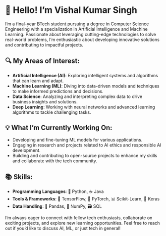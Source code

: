 # 👋 Hello! I’m Vishal Kumar Singh
I’m a final-year BTech student pursuing a degree in Computer Science Engineering with a specialization in Artificial Intelligence and Machine Learning. Passionate about leveraging cutting-edge technologies to solve real-world problems, I’m enthusiastic about developing innovative solutions and contributing to impactful projects.

## 🔍 My Areas of Interest:
- **Artificial Intelligence (AI)**: Exploring intelligent systems and algorithms that can learn and adapt.
- **Machine Learning (ML)**: Diving into data-driven models and techniques to make informed predictions and decisions.
- **Data Science**: Analyzing and interpreting complex data to drive business insights and solutions.
- **Deep Learning**: Working with neural networks and advanced learning algorithms to tackle challenging tasks.

## 💡 What I’m Currently Working On:
- Developing and fine-tuning ML models for various applications.
- Engaging in research and projects related to AI ethics and responsible AI development.
- Building and contributing to open-source projects to enhance my skills and collaborate with the tech community.

## 📚 Skills:
- **Programming Languages**: 🐍 Python, ☕ Java
- **Tools & Frameworks**: 🤖 TensorFlow, 🧠 PyTorch, 📊 Scikit-Learn, 🔬 Keras
- **Data Handling**: 🐼 Pandas, 🔢 NumPy, 🗃️ SQL



I’m always eager to connect with fellow tech enthusiasts, collaborate on exciting projects, and explore new learning opportunities. Feel free to reach out if you’d like to discuss AI, ML, or just tech in general!
